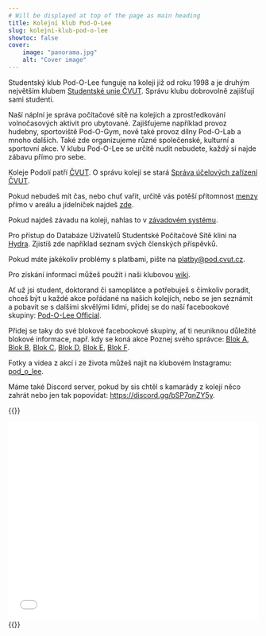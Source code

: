 ```yaml
---
# Will be displayed at top of the page as main heading
title: Kolejní klub Pod-O-Lee
slug: kolejni-klub-pod-o-lee
showtoc: false
cover:
    image: "panorama.jpg"
    alt: "Cover image"
---
```


Studentský klub Pod-O-Lee funguje na koleji již od roku 1998 a je druhým největším klubem [Studentské unie ČVUT](https://su.cvut.cz/). Správu klubu dobrovolně zajišťují sami studenti.

Naší náplní je správa počítačové sítě na kolejích a zprostředkování volnočasových aktivit pro ubytované. Zajišťujeme například provoz hudebny, sportoviště Pod-O-Gym, nově také provoz dílny Pod-O-Lab a mnoho dalších. Také zde organizujeme různé společenské, kulturní a sportovní akce. V klubu Pod-O-Lee se určitě nudit nebudete, každý si najde zábavu přímo pro sebe.

Koleje Podolí patří [ČVUT](https://cvut.cz/). O správu kolejí se stará [Správa účelových zařízení ČVUT](https://www.suz.cvut.cz/koleje/koleje-podoli).

Pokud nebudeš mít čas, nebo chuť vařit, určitě vás potěší přítomnost [menzy](https://www.suz.cvut.cz/menzy/menza-podoli) přímo v areálu a jídelníček najdeš [zde](https://agata.suz.cvut.cz/jidelnicky/index.php?clPodsystem=4).

Pokud najdeš závadu na koleji, nahlas to v [závadovém systému](https://www.suz.cvut.cz/intranet).

Pro přístup do Databáze Uživatelů Studentské Počítačové Sítě klini na [Hydra](https://hydra.pod.cvut.cz/). Zjistíš zde například seznam svých členských příspěvků.

Pokud máte jakékoliv problémy s platbami, pište na <platby@pod.cvut.cz>.

Pro získání informací můžeš použít i naši klubovou [wiki](https://wiki.pod.cvut.cz/).

Ať už jsi student, doktorand či samoplátce a potřebuješ s čímkoliv poradit, chceš být u každé akce pořádané na našich kolejích, nebo se jen seznámit a pobavit se s dalšími skvělými lidmi, přidej se do naší facebookové skupiny: [Pod-O-Lee Official](https://www.facebook.com/groups/klub.Podolee/).

Přidej se taky do své blokové facebookové skupiny, ať ti neuniknou důležité blokové informace, např. kdy se koná akce Poznej svého správce: [Blok A](http://www.facebook.com/groups/A.Podolee/), [Blok B](http://www.facebook.com/groups/B.Podolee/), [Blok C](http://www.facebook.com/groups/C.Podolee/), [Blok D](http://www.facebook.com/groups/D.Podolee/), [Blok E](https://www.facebook.com/groups/E.Podolee/), [Blok F](http://www.facebook.com/groups/F.Podolee/).

Fotky a videa z akcí i ze života můžeš najít na klubovém Instagramu: [pod_o_lee](https://www.instagram.com/pod_o_lee/).

Máme také Discord server, pokud by sis chtěl s kamarády z kolejí něco zahrát nebo jen tak popovídat: https://discord.gg/bSP7qnZY5y.

{{<rawhtml>}}
<iframe width="100%" height="400px" frameborder="0" allowfullscreen src="//umap.openstreetmap.fr/en/map/mapa-arealu-koleji-podoli_580764?scaleControl=false&miniMap=false&scrollWheelZoom=false&zoomControl=true&allowEdit=false&moreControl=true&searchControl=null&tilelayersControl=null&embedControl=null&datalayersControl=true&onLoadPanel=undefined&captionBar=false"></iframe>
{{</rawhtml>}}
